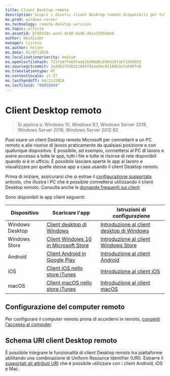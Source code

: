 ```yaml
---
title: Client Desktop remoto
description: Scopri i diversi client Desktop remoto disponibili per tutti i tuoi dispositivi
ms.prod: windows-server
ms.technology: remote-desktop-services
ms.topic: article
ms.assetid: b7d8158c-aee1-4c60-8a46-40ce5595b8e8
author: HeidiLohr
manager: lizross
ms.author: helohr
ms.date: 01/07/2020
ms.localizationpriority: medium
ms.openlocfilehash: 711fa87fe697ae616d9bd8c696d29fabf1586055
ms.sourcegitcommit: 3a3d62f938322849f81ee9ec01186b3e7ab90fe0
ms.translationtype: HT
ms.contentlocale: it-IT
ms.lasthandoff: 04/23/2020
ms.locfileid: "80856044"
---
```

# <a name="remote-desktop-clients"></a>Client Desktop remoto

>Si applica a: Windows 10, Windows 8.1, Windows Server 2019, Windows Server 2016, Windows Server 2012 R2

Puoi usare un client Desktop remoto Microsoft per connetterti a un PC remoto e alle risorse di lavoro praticamente da qualsiasi posizione e con qualunque dispositivo. È possibile, ad esempio, connettersi al PC di lavoro e avere accesso a tutte le app, tutti i file e tutte le risorse di rete disponibili quando si è in ufficio. È possibile lasciare aperte le app al lavoro e visualizzare poi quelle stesse app a casa usando il client Desktop remoto.

Prima di iniziare, assicurarsi che si estrae il [configurazione supportata](remote-desktop-supported-config.md) articolo, che illustra i PC che è possibile connettersi utilizzando il client Desktop remoto. Consulta anche le [domande frequenti sui client](remote-desktop-client-faq.md).

Sono disponibili le app client seguenti:

| Dispositivo          | Scaricare l'app                                                                                                  | Istruzioni di configurazione                                                                |
|-----------------|-----------------------------------------------------------------------------------------------------------------|-----------------------------------------------------------------------------------|
| Windows Desktop | [Client desktop di Windows](windowsdesktop.md#install-the-client)                                               | [Introduzione al client desktop di Windows](windowsdesktop.md) |
| Windows Store   | [Client Windows 10 in Microsoft Store](https://go.microsoft.com/fwlink/?LinkID=616709)                   | [Introduzione al client Windows Store](windows.md)          |
| Android         | [Client Android in Google Play](https://play.google.com/store/apps/details?id=com.microsoft.rdc.android)     | [Introduzione al client Android](remote-desktop-android.md) |
| iOS             | [Client iOS nello store iTunes](https://itunes.apple.com/app/microsoft-remote-desktop/id714464092?mt=8)     | [Introduzione al client iOS](remote-desktop-ios.md)         |
| macOS           | [Client macOS nello store iTunes](https://itunes.apple.com/app/microsoft-remote-desktop/id1295203466?mt=12) | [Introduzione al client macOS](remote-desktop-mac.md)       |

## <a name="configuring-the-remote-pc"></a>Configurazione del computer remoto

Per configurare il computer remoto prima di accedervi in remoto, [consenti l'accesso al computer](remote-desktop-allow-access.md).

## <a name="remote-desktop-client-uri-scheme"></a>Schema URI client Desktop remoto

È possibile integrare le funzionalità di client Desktop remoto tra piattaforme abilitando una combinazione di Uniform Resource Identifier (URI). Estrarre il [supportati gli attributi URI](remote-desktop-uri.md) che è possibile utilizzare con i client Android, iOS e Mac.
